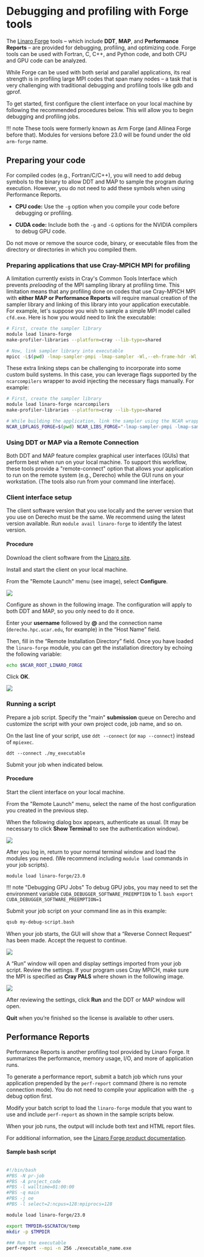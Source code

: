 # Debugging and profiling with Forge tools

The
[Linaro Forge](https://docs.linaroforge.com/23.0/html/forge/index.html)
tools – which include **DDT**, **MAP**, and **Performance Reports** –
are provided for debugging, profiling, and optimizing code. Forge tools
can be used with Fortran, C, C++, and Python code, and both CPU and GPU
code can be analyzed.

While Forge can be used with both serial and parallel applications, its
real strength is in profiling large MPI codes that span many nodes – a
task that is very challenging with traditional debugging and profiling
tools like gdb and gprof.

To get started, first configure the client interface on your local
machine by following the recommended procedures below. This will allow
you to begin debugging and profiling jobs.

!!! note
    These tools were formerly known as Arm Forge (and Allinea Forge before
    that). Modules for versions before 23.0 will be found under the old
    `arm-forge` name.

## Preparing your code

For compiled codes (e.g., Fortran/C/C++), you will need to add debug
symbols to the binary to allow DDT and MAP to sample the program during
execution. However, you do not need to add these symbols when using
Performance Reports.

- **CPU code:** Use the `-g` option when you compile your code before debugging or profiling.

- **CUDA code:** Include both the `-g` and `-G` options for the NVIDIA compilers to debug GPU code.

Do not move or remove the source code, binary, or executable files from
the directory or directories in which you compiled them.

### Preparing applications that use Cray-MPICH MPI for profiling

A limitation currently exists in Cray's Common Tools Interface which
prevents *preloading* of the MPI sampling library at profiling time.
This limitation means that any profiling done on codes that use
Cray-MPICH MPI with **either MAP or Performance Reports** will require
manual creation of the sampler library and linking of this library into
your application executable. For example, let's suppose you wish to
sample a simple MPI model called `cfd.exe`. Here is how you would need
to link the executable:
```bash
# First, create the sampler library
module load linaro-forge
make-profiler-libraries --platform=cray --lib-type=shared

# Now, link sampler library into executable
mpicc -L$(pwd) -lmap-sampler-pmpi -lmap-sampler -Wl,--eh-frame-hdr -Wl,-rpath=$(pwd) -o cfd.exe main.o driver.o physics.o
```

These extra linking steps can be challenging to incorporate into some
custom build systems. In this case, you can leverage flags supported by
the `ncarcompilers` wrapper to avoid injecting the necessary flags
manually. For example:
```bash
# First, create the sampler library
module load linaro-forge ncarcompilers
make-profiler-libraries --platform=cray --lib-type=shared

# While building the application, link the sampler using the NCAR wrapper (bash syntax)
NCAR_LDFLAGS_FORGE=$(pwd) NCAR_LIBS_FORGE="-lmap-sampler-pmpi -lmap-sampler -Wl,--eh-frame-hdr" ./build.sh
```

### Using DDT or MAP via a Remote Connection

Both DDT and MAP feature complex graphical user interfaces (GUIs) that
perform best when run on your local machine. To support this workflow,
these tools provide a "remote-connect" option that allows your
application to run on the remote system (e.g., Derecho) while the GUI
runs on your workstation. (The tools also run from your command line
interface).

### Client interface setup

The client software version that you use locally and the server version
that you use on Derecho must be the same. We recommend using the latest
version available. Run `module avail linaro-forge` to identify the latest
version.

#### Procedure

Download the client software from the [Linaro site](https://www.linaroforge.com/downloadForge/).

Install and start the client on your local machine.

From the "Remote Launch" menu (see image), select **Configure**.

![](running-ddt-map-and-pr-jobs/media/image1.png)

Configure as shown in the following image. The configuration will apply
to both DDT and MAP, so you only need to do it once.

Enter your **username** followed by **@** and the connection name
(`derecho.hpc.ucar.edu`, for example) in the “Host Name” field.

Then, fill in the “Remote Installation Directory” field. Once you have
loaded the `linaro-forge` module, you can get the installation
directory by echoing the following variable:
```bash
echo $NCAR_ROOT_LINARO_FORGE
```

Click **OK**.

![](running-ddt-map-and-pr-jobs/media/image2.png)

### Running a script

Prepare a job script. Specify the "main" **submission** queue on Derecho
and customize the script with your own project code, job name, and so
on.

On the last line of your script, use `ddt --connect` (or `map --connect`) instead of `mpiexec`.
```pre
ddt --connect ./my_executable
```

Submit your job when indicated below.

#### Procedure

Start the client interface on your local machine.

From the "Remote Launch" menu, select the name of the host configuration
you created in the previous step.

When the following dialog box appears, authenticate as usual. (It may be
necessary to click **Show Terminal** to see the authentication window).

![](running-ddt-map-and-pr-jobs/media/image3.png)

After you log in, return to your normal terminal window and load the
modules you need. (We recommend including `module load` commands in
your job scripts).
```pre
module load linaro-forge/23.0
```

!!! note "Debugging GPU Jobs"
    To debug GPU jobs, you may need to set the environment variable
    `CUDA_DEBUGGER_SOFTWARE_PREEMPTION` to 1.
    ```bash
    export CUDA_DEBUGGER_SOFTWARE_PREEMPTION=1
    ```

Submit your job script on your command line as in this example:
```bash
qsub my-debug-script.bash
```

When your job starts, the GUI will show that a “Reverse Connect Request”
has been made. Accept the request to continue.

![](running-ddt-map-and-pr-jobs/media/image4.png)

A “Run” window will open and display settings imported from your job
script. Review the settings. If your program uses Cray MPICH, make sure
the MPI is specified as **Cray PALS** where shown in the following
image.

![](running-ddt-map-and-pr-jobs/media/image5.png)

After reviewing the settings, click **Run** and the DDT or MAP window
will open.

**Quit** when you’re finished so the license is available to other
users.

## Performance Reports

Performance Reports is another profiling tool provided by Linaro Forge.
It summarizes the performance, memory usage, I/O, and more of
application runs.

To generate a performance report, submit a batch job which runs your
application prepended by the `perf-report` command (there is no remote
connection mode). You do not need to compile your application with
the `-g` debug option first.

Modify your batch script to load the `linaro-forge` module that you
want to use and include `perf-report` as shown in the sample scripts
below.

When your job runs, the output will include both text and HTML report
files.

For additional information, see the [Linaro Forge product
documentation](https://docs.linaroforge.com/23.0/html/forge/index.html).

#### Sample bash script
```bash

#!/bin/bash
#PBS -N pr-job
#PBS -A project_code
#PBS -l walltime=01:00:00
#PBS -q main
#PBS -j oe
#PBS -l select=2:ncpus=128:mpiprocs=128

module load linaro-forge/23.0

export TMPDIR=$SCRATCH/temp
mkdir -p $TMPDIR

### Run the executable
perf-report --mpi -n 256 ./executable_name.exe
```

